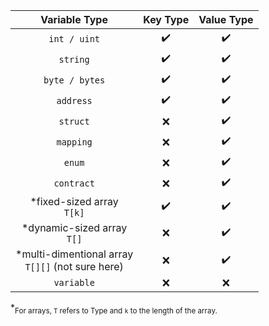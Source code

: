 |  Variable Type | Key Type  | Value Type |
|:---------------:|:---------:|:-----------:|
| `int / uint`  | :heavy_check_mark:  | :heavy_check_mark:  |
| `string`  | :heavy_check_mark:  | :heavy_check_mark:  |
| `byte / bytes`  | :heavy_check_mark:  | :heavy_check_mark:  |
| `address`  | :heavy_check_mark:  | :heavy_check_mark:  |
| `struct`  | :x: |  :heavy_check_mark: |
| `mapping`  | :x:  | :heavy_check_mark:  |
| `enum`  | :x:  | :heavy_check_mark:  |
| `contract`  |  :x: | :heavy_check_mark:  |
| *fixed-sized array <br>`T[k]`  | :heavy_check_mark:  | :heavy_check_mark:  |
| *dynamic-sized array <br>`T[]`  | :x:  |  :heavy_check_mark: |
| *multi-dimentional array <br>`T[][]` (not sure here) |  :x: | :heavy_check_mark:  |
| `variable` | :x: | :x: |

*<sub>For arrays, `T` refers to Type and `k` to the length of the array.</sub>
